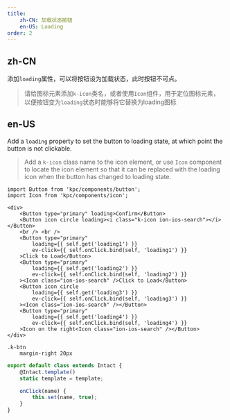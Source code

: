 ```yaml
---
title: 
    zh-CN: 加载状态按钮
    en-US: Loading
order: 2
---
```


## zh-CN

添加`loading`属性，可以将按钮设为加载状态，此时按钮不可点。

> 请给图标元素添加`k-icon`类名，或者使用`Icon`组件，用于定位图标元素，
> 以便按钮变为`loading`状态时能够将它替换为loading图标

## en-US

Add a `loading` property to set the button to loading state, at which point the button is not clickable.

> Add a `k-icon` class name to the icon element, or use `Icon` component to locate the icon element so that 
> it can be replaced with the loading icon when the button has changed to loading state.

```vdt
import Button from 'kpc/components/button';
import Icon from 'kpc/components/icon';

<div>
    <Button type="primary" loading>Confirm</Button>
    <Button icon circle loading><i class="k-icon ion-ios-search"></i></Button>
    <br /> <br />
    <Button type="primary" 
        loading={{ self.get('loading1') }}
        ev-click={{ self.onClick.bind(self, 'loading1') }}
    >Click to Load</Button>
    <Button type="primary" 
        loading={{ self.get('loading2') }}
        ev-click={{ self.onClick.bind(self, 'loading2') }}
    ><Icon class="ion-ios-search" />Click to Load</Button>
    <Button icon circle
        loading={{ self.get('loading3') }}
        ev-click={{ self.onClick.bind(self, 'loading3') }}
    ><Icon class="ion-ios-search" /></Button>
    <Button type="primary" 
        loading={{ self.get('loading4') }}
        ev-click={{ self.onClick.bind(self, 'loading4') }}
    >Icon on the right<Icon class="ion-ios-search" /></Button>
</div>
```

```styl
.k-btn
    margin-right 20px
```

```js
export default class extends Intact {
    @Intact.template()
    static template = template;

    onClick(name) {
        this.set(name, true);
    }
}
```
